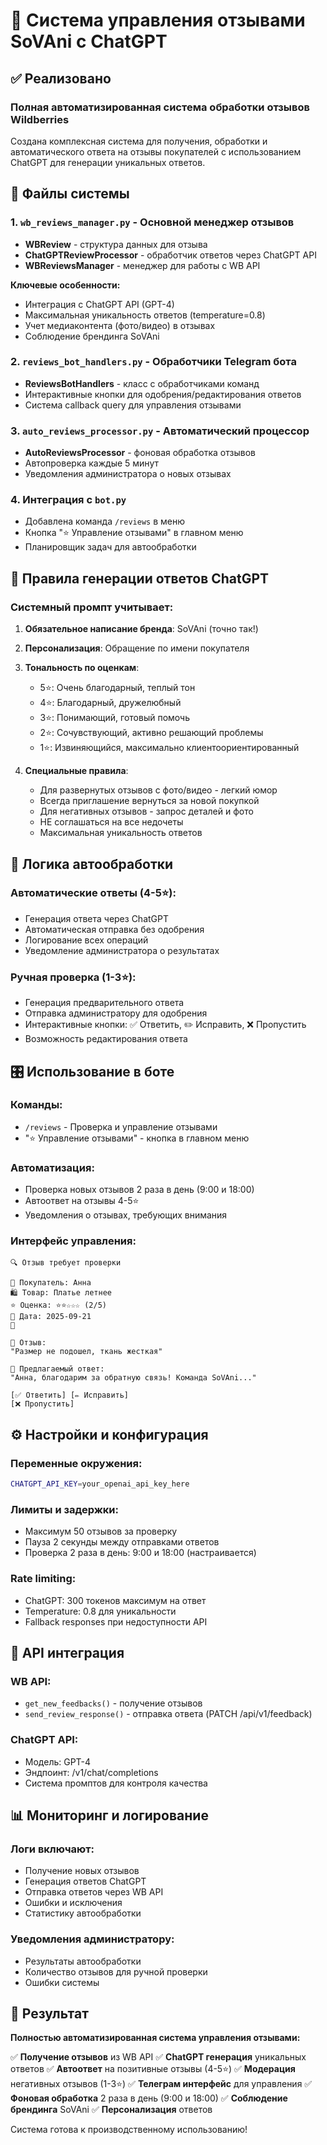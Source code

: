 # 🤖 Система управления отзывами SoVAni с ChatGPT

## ✅ Реализовано

### Полная автоматизированная система обработки отзывов Wildberries

Создана комплексная система для получения, обработки и автоматического ответа на отзывы покупателей с использованием ChatGPT для генерации уникальных ответов.

## 📁 Файлы системы

### 1. `wb_reviews_manager.py` - Основной менеджер отзывов
- **WBReview** - структура данных для отзыва
- **ChatGPTReviewProcessor** - обработчик ответов через ChatGPT API
- **WBReviewsManager** - менеджер для работы с WB API

**Ключевые особенности:**
- Интеграция с ChatGPT API (GPT-4)
- Максимальная уникальность ответов (temperature=0.8)
- Учет медиаконтента (фото/видео) в отзывах
- Соблюдение брендинга SoVAni

### 2. `reviews_bot_handlers.py` - Обработчики Telegram бота
- **ReviewsBotHandlers** - класс с обработчиками команд
- Интерактивные кнопки для одобрения/редактирования ответов
- Система callback query для управления отзывами

### 3. `auto_reviews_processor.py` - Автоматический процессор
- **AutoReviewsProcessor** - фоновая обработка отзывов
- Автопроверка каждые 5 минут
- Уведомления администратора о новых отзывах

### 4. Интеграция с `bot.py`
- Добавлена команда `/reviews` в меню
- Кнопка "⭐ Управление отзывами" в главном меню
- Планировщик задач для автообработки

## 🎯 Правила генерации ответов ChatGPT

### Системный промпт учитывает:
1. **Обязательное написание бренда**: SoVAni (точно так!)
2. **Персонализация**: Обращение по имени покупателя
3. **Тональность по оценкам**:
   - 5⭐: Очень благодарный, теплый тон
   - 4⭐: Благодарный, дружелюбный
   - 3⭐: Понимающий, готовый помочь
   - 2⭐: Сочувствующий, активно решающий проблемы
   - 1⭐: Извиняющийся, максимально клиентоориентированный

4. **Специальные правила**:
   - Для развернутых отзывов с фото/видео - легкий юмор
   - Всегда приглашение вернуться за новой покупкой
   - Для негативных отзывов - запрос деталей и фото
   - НЕ соглашаться на все недочеты
   - Максимальная уникальность ответов

## 🔄 Логика автообработки

### Автоматические ответы (4-5⭐):
- Генерация ответа через ChatGPT
- Автоматическая отправка без одобрения
- Логирование всех операций
- Уведомление администратора о результатах

### Ручная проверка (1-3⭐):
- Генерация предварительного ответа
- Отправка администратору для одобрения
- Интерактивные кнопки: ✅ Ответить, ✏️ Исправить, ❌ Пропустить
- Возможность редактирования ответа

## 🎛️ Использование в боте

### Команды:
- `/reviews` - Проверка и управление отзывами
- "⭐ Управление отзывами" - кнопка в главном меню

### Автоматизация:
- Проверка новых отзывов 2 раза в день (9:00 и 18:00)
- Автоответ на отзывы 4-5⭐
- Уведомления о отзывах, требующих внимания

### Интерфейс управления:
```
🔍 Отзыв требует проверки

👤 Покупатель: Анна
🛍️ Товар: Платье летнее
⭐ Оценка: ⭐⭐☆☆☆ (2/5)
📅 Дата: 2025-09-21
📸

💬 Отзыв:
"Размер не подошел, ткань жесткая"

🤖 Предлагаемый ответ:
"Анна, благодарим за обратную связь! Команда SoVAni..."

[✅ Ответить] [✏️ Исправить]
[❌ Пропустить]
```

## ⚙️ Настройки и конфигурация

### Переменные окружения:
```bash
CHATGPT_API_KEY=your_openai_api_key_here
```

### Лимиты и задержки:
- Максимум 50 отзывов за проверку
- Пауза 2 секунды между отправками ответов
- Проверка 2 раза в день: 9:00 и 18:00 (настраивается)

### Rate limiting:
- ChatGPT: 300 токенов максимум на ответ
- Temperature: 0.8 для уникальности
- Fallback responses при недоступности API

## 🔧 API интеграция

### WB API:
- `get_new_feedbacks()` - получение отзывов
- `send_review_response()` - отправка ответа (PATCH /api/v1/feedback)

### ChatGPT API:
- Модель: GPT-4
- Эндпоинт: /v1/chat/completions
- Система промптов для контроля качества

## 📊 Мониторинг и логирование

### Логи включают:
- Получение новых отзывов
- Генерация ответов ChatGPT
- Отправка ответов через WB API
- Ошибки и исключения
- Статистику автообработки

### Уведомления администратору:
- Результаты автообработки
- Количество отзывов для ручной проверки
- Ошибки системы

## 🎉 Результат

**Полностью автоматизированная система управления отзывами:**

✅ **Получение отзывов** из WB API
✅ **ChatGPT генерация** уникальных ответов
✅ **Автоответ** на позитивные отзывы (4-5⭐)
✅ **Модерация** негативных отзывов (1-3⭐)
✅ **Телеграм интерфейс** для управления
✅ **Фоновая обработка** 2 раза в день (9:00 и 18:00)
✅ **Соблюдение брендинга** SoVAni
✅ **Персонализация** ответов

Система готова к производственному использованию!

